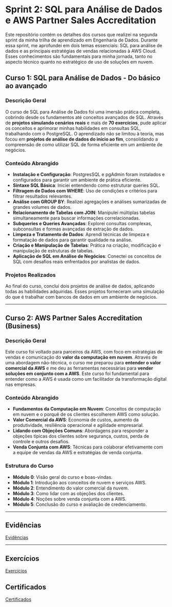 # Sprint 2: SQL para Análise de Dados e AWS Partner Sales Accreditation

Este repositório contém os detalhes dos cursos que realizei na segunda sprint da minha trilha de aprendizado em Engenharia de Dados. Durante essa sprint, me aprofundei em dois temas essenciais: SQL para análise de dados e as principais estratégias de vendas relacionadas à AWS Cloud. Esses conhecimentos são fundamentais para minha jornada, tanto no aspecto técnico quanto no estratégico de uso de soluções em nuvem.

## Curso 1: SQL para Análise de Dados - Do básico ao avançado

### Descrição Geral
O curso de SQL para Análise de Dados foi uma imersão prática completa, cobrindo desde os fundamentos até conceitos avançados de SQL. Através de **projetos simulando cenários reais** e mais de **70 exercícios**, pude aplicar os conceitos e aprimorar minhas habilidades em consultas SQL, trabalhando com o PostgreSQL. O aprendizado não se limitou à teoria, mas focou em **projetos de análise de dados do início ao fim**, consolidando a compreensão de como utilizar SQL de forma eficiente em um ambiente de negócios.

### Conteúdo Abrangido
- **Instalação e Configuração**: PostgresSQL e pgAdmin foram instalados e configurados para garantir um ambiente de prática eficiente.
- **Sintaxe SQL Básica**: Iniciei entendendo como estruturar queries SQL.
- **Filtragem de Dados com WHERE**: Uso de condições e critérios para filtrar resultados relevantes.
- **Análise com GROUP BY**: Realizei agregações e análises sumarizadas de grandes volumes de dados.
- **Relacionamento de Tabelas com JOIN**: Manipulei múltiplas tabelas simultaneamente para buscar informações correlacionadas.
- **Subqueries e Queries Avançadas**: Explorei consultas complexas, subconsultas e formas avançadas de extração de dados.
- **Limpeza e Tratamento de Dados**: Aprendi técnicas de limpeza e formatação de dados para garantir qualidade na análise.
- **Criação e Manipulação de Tabelas**: Prática na criação, modificação e manipulação de estruturas de tabelas.
- **Aplicação de SQL em Análise de Negócios**: Conectei os conceitos de SQL com desafios reais enfrentados por analistas de dados.

### Projetos Realizados
Ao final do curso, conclui dois projetos de análise de dados, aplicando todas as habilidades adquiridas. Esses projetos forneceram uma simulação do que é trabalhar com bancos de dados em um ambiente de negócios.

---

## Curso 2: AWS Partner Sales Accreditation (Business)

### Descrição Geral
Este curso foi voltado para parceiros da AWS, com foco em estratégias de vendas e comunicação do **valor da computação em nuvem**. Através de uma abordagem não-técnica, o curso me preparou para **entender o valor comercial da AWS** e me deu as ferramentas necessárias para **vender soluções em conjunto com a AWS**. Este curso foi fundamental para entender como a AWS é usada como um facilitador da transformação digital nas empresas.

### Conteúdo Abrangido
- **Fundamentos da Computação em Nuvem**: Conceitos de computação em nuvem e o porquê de os clientes escolherem AWS como solução.
- **Valor Comercial da AWS**: Economia de custos, aumento da produtividade, resiliência operacional e agilidade empresarial.
- **Lidando com Objeções Comuns**: Abordagens para responder a objeções típicas dos clientes sobre segurança, custos, perda de controle e outros desafios.
- **Venda Conjunta com AWS**: Técnicas para colaborar efetivamente com a equipe de vendas da AWS e estratégias de venda conjunta.

### Estrutura do Curso
- **Módulo 0**: Visão geral do curso e boas-vindas.
- **Módulo 1**: Introdução aos conceitos de nuvem e serviços AWS.
- **Módulo 2**: Entendimento do valor comercial da nuvem.
- **Módulo 3**: Como lidar com as objeções dos clientes.
- **Módulo 4**: Noções sobre venda conjunta com a AWS.
- **Módulo 5**: Conclusão do curso e avaliação de credenciamento.

---

## Evidências

[Evidências](./Evidencias/)

---

## Exercícios

[Exercícios](./Exercicios/)

## Certificados

[Certificados](./Certificados/)

